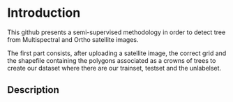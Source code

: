 # Introduction

This github presents a semi-supervised methodology in order to detect tree from Multispectral and Ortho satellite images.

The first part consists, after uploading a satellite image, the correct grid and the shapefile containing the polygons associated as a crowns of trees to create our dataset where there are our trainset, testset and the unlabelset.


## Description
